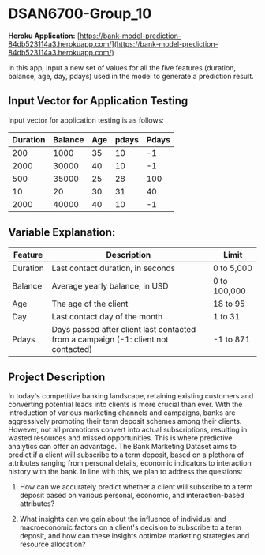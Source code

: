 # DSAN6700-Group_10


**Heroku Application:**
[https://bank-model-prediction-84db523114a3.herokuapp.com/](https://bank-model-prediction-84db523114a3.herokuapp.com/)

  
In this app, input a new set of values for all the five features (duration, balance, age, day, pdays) used in the model to generate a prediction result.

  
## Input Vector for Application Testing

Input vector for application testing is as follows:
  
| Duration | Balance | Age | pdays | Pdays   |
|----------|---------|-----|-------|-----|
| 200      | 1000    | 35  | 10    | -1  |
| 2000     | 30000   | 40  | 10    | -1  |
| 500      | 35000   | 25  | 28    | 100 |
| 10       | 20      | 30  | 31    | 40  |
| 2000     | 40000   | 40  | 10    | -1  |

## Variable Explanation:
| Feature  | Description                                           | Limit          |
|----------|-------------------------------------------------------|----------------|
| Duration | Last contact duration, in seconds                    | 0 to 5,000     |
| Balance  | Average yearly balance, in USD                       | 0 to 100,000   |
| Age      | The age of the client                                | 18 to 95       |
| Day      | Last contact day of the month                        | 1 to 31        |
| Pdays    | Days passed after client last contacted from a campaign (-1: client not contacted) | -1 to 871 |


   
## Project Description
In today's competitive banking landscape, retaining existing customers and converting potential leads into clients is more crucial than ever. With the introduction of various marketing channels and campaigns, banks are aggressively promoting their term deposit schemes among their clients. However, not all promotions convert into actual subscriptions, resulting in wasted resources and missed opportunities. This is where predictive analytics can offer an advantage. The Bank Marketing Dataset aims to predict if a client will subscribe to a term deposit, based on a plethora of attributes ranging from personal details, economic indicators to interaction history with the bank. In line with this, we plan to address the questions:  

1. How can we accurately predict whether a client will subscribe to a term deposit based on various personal, economic, and interaction-based attributes?

2. What insights can we gain about the influence of individual and macroeconomic factors on a client's decision to subscribe to a term deposit, and how can these insights optimize marketing strategies and resource allocation?

